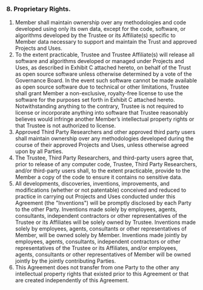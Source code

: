 ## 
### 8. Proprietary Rights.

1. Member shall maintain ownership over any methodologies and code developed using only its own data, except for the code, software, or algorithms developed by the Trustee or its Affiliate(s) specific to Member data necessary to support and maintain the Trust and approved Projects and Uses.
2. To the extent practicable, Trustee and Trustee Affiliate(s) will release all software and algorithms developed or managed under Projects and Uses, as described in Exhibit C attached hereto, on behalf of the Trust as open source software unless otherwise determined by a vote of the Governance Board. In the event such software cannot be made available as open source software due to technical or other limitations, Trustee shall grant Member a non-exclusive, royalty-free license to use the software for the purposes set forth in Exhibit C attached hereto. Notwithstanding anything to the contrary, Trustee is not required to license or incorporate anything into software that Trustee reasonably believes would infringe another Member’s intellectual property rights or that Trustee is not authorized to license.
3. Approved Third Party Researchers and other approved third party users shall maintain ownership over any methodologies developed during the course of their approved Projects and Uses, unless otherwise agreed upon by all Parties.
4. The Trustee, Third Party Researchers, and third-party users agree that, prior to release of any computer code, Trustee, Third Party Researchers, and/or third-party users shall, to the extent practicable, provide to the Member a copy of the code to ensure it contains no sensitive  data.
5. All developments, discoveries, inventions, improvements, and modifications (whether or not patentable) conceived and reduced to practice in carrying out Projects and Uses conducted under this Agreement (the "Inventions") will be promptly disclosed by each Party to the other Party. Inventions made solely by employees, agents, consultants, independent contractors or other representatives of the Trustee or its Affiliates will be solely owned by Trustee. Inventions made solely by employees, agents, consultants or other representatives of Member, will be owned solely by Member. Inventions made jointly by employees, agents, consultants, independent contractors or other representatives of the Trustee or its Affiliates, and/or employees, agents, consultants or other representatives of Member will be owned jointly by the jointly contributing Parties.
6. This Agreement does not transfer from one Party to the other any intellectual property rights that existed prior to this Agreement or that are created independently of this Agreement.
